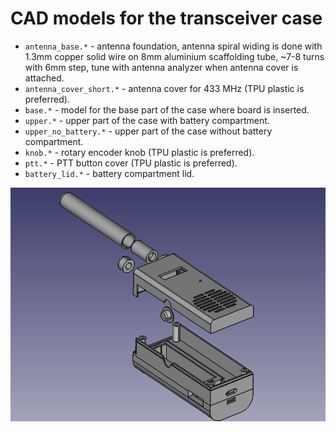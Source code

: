 # CAD models for the transceiver case
- `antenna_base.*` - antenna foundation, antenna spiral widing is done with 1.3mm copper solid wire on 8mm aluminium scaffolding tube, ~7-8 turns with 6mm step, tune with antenna analyzer when antenna cover is attached.
- `antenna_cover_short.*` - antenna cover for 433 MHz (TPU plastic is preferred).
- `base.*` - model for the base part of the case where board is inserted.
- `upper.*` - upper part of the case with battery compartment.
- `upper_no_battery.*` - upper part of the case without battery compartment.
- `knob.*` - rotary encoder knob (TPU plastic is preferred).
- `ptt.*` - PTT button cover (TPU plastic is preferred).
- `battery_lid.*` - battery compartment lid.

![CAD](images/base.png)

